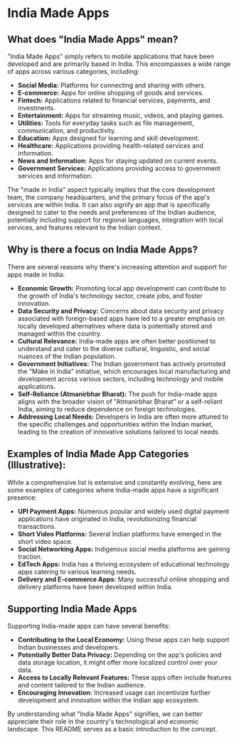 # India Made Apps

## What does "India Made Apps" mean?

"India Made Apps" simply refers to mobile applications that have been developed and are primarily based in India. This encompasses a wide range of apps across various categories, including:

* **Social Media:** Platforms for connecting and sharing with others.
* **E-commerce:** Apps for online shopping of goods and services.
* **Fintech:** Applications related to financial services, payments, and investments.
* **Entertainment:** Apps for streaming music, videos, and playing games.
* **Utilities:** Tools for everyday tasks such as file management, communication, and productivity.
* **Education:** Apps designed for learning and skill development.
* **Healthcare:** Applications providing health-related services and information.
* **News and Information:** Apps for staying updated on current events.
* **Government Services:** Applications providing access to government services and information.

The "made in India" aspect typically implies that the core development team, the company headquarters, and the primary focus of the app's services are within India. It can also signify an app that is specifically designed to cater to the needs and preferences of the Indian audience, potentially including support for regional languages, integration with local services, and features relevant to the Indian context.

## Why is there a focus on India Made Apps?

There are several reasons why there's increasing attention and support for apps made in India:

* **Economic Growth:** Promoting local app development can contribute to the growth of India's technology sector, create jobs, and foster innovation.
* **Data Security and Privacy:** Concerns about data security and privacy associated with foreign-based apps have led to a greater emphasis on locally developed alternatives where data is potentially stored and managed within the country.
* **Cultural Relevance:** India-made apps are often better positioned to understand and cater to the diverse cultural, linguistic, and social nuances of the Indian population.
* **Government Initiatives:** The Indian government has actively promoted the "Make in India" initiative, which encourages local manufacturing and development across various sectors, including technology and mobile applications.
* **Self-Reliance (Atmanirbhar Bharat):** The push for India-made apps aligns with the broader vision of "Atmanirbhar Bharat" or a self-reliant India, aiming to reduce dependence on foreign technologies.
* **Addressing Local Needs:** Developers in India are often more attuned to the specific challenges and opportunities within the Indian market, leading to the creation of innovative solutions tailored to local needs.

## Examples of India Made App Categories (Illustrative):

While a comprehensive list is extensive and constantly evolving, here are some examples of categories where India-made apps have a significant presence:

* **UPI Payment Apps:** Numerous popular and widely used digital payment applications have originated in India, revolutionizing financial transactions.
* **Short Video Platforms:** Several Indian platforms have emerged in the short video space.
* **Social Networking Apps:** Indigenous social media platforms are gaining traction.
* **EdTech Apps:** India has a thriving ecosystem of educational technology apps catering to various learning needs.
* **Delivery and E-commerce Apps:** Many successful online shopping and delivery platforms have been developed within India.

## Supporting India Made Apps

Supporting India-made apps can have several benefits:

* **Contributing to the Local Economy:** Using these apps can help support Indian businesses and developers.
* **Potentially Better Data Privacy:** Depending on the app's policies and data storage location, it might offer more localized control over your data.
* **Access to Locally Relevant Features:** These apps often include features and content tailored to the Indian audience.
* **Encouraging Innovation:** Increased usage can incentivize further development and innovation within the Indian app ecosystem.

By understanding what "India Made Apps" signifies, we can better appreciate their role in the country's technological and economic landscape. This README serves as a basic introduction to the concept.
